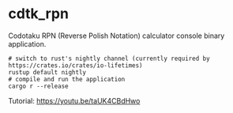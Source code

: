 # cdtk_rpn
Codotaku RPN (Reverse Polish Notation) calculator console binary application.
```
# switch to rust's nightly channel (currently required by https://crates.io/crates/io-lifetimes)
rustup default nightly
# compile and run the application
cargo r --release
```
Tutorial: https://youtu.be/taUK4CBdHwo
